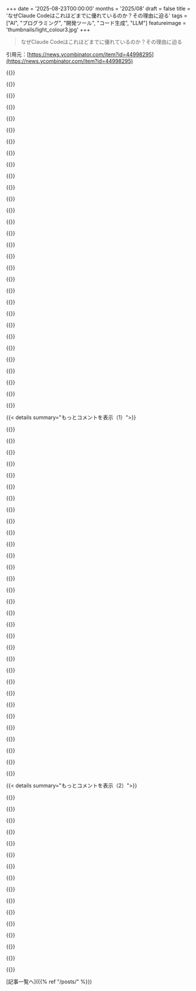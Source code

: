 +++
date = '2025-08-23T00:00:00'
months = '2025/08'
draft = false
title = 'なぜClaude Codeはこれほどまでに優れているのか？その理由に迫る'
tags = ["AI", "プログラミング", "開発ツール", "コード生成", "LLM"]
featureimage = 'thumbnails/light_colour3.jpg'
+++

> なぜClaude Codeはこれほどまでに優れているのか？その理由に迫る

引用元：[https://news.ycombinator.com/item?id=44998295](https://news.ycombinator.com/item?id=44998295)




{{<matomeQuote body="ちょっと意味が分かんないんだけどさ。タイトルは”Claude Codeはなんでこんなに優れてるの？”って言ってるのに、他のツールより優れてるとか、単にすごいって話じゃなくて、Claude Codeのドキュメントを違う言葉で繰り返してるだけじゃん？何か見落としてる？それともこれ、Anthropicの宣伝？" userName="brokegrammer" createdAt="2025/08/24 05:36:52" color="">}}




{{<matomeQuote body="この記事はさ、Claude Codeが最高だって主観的に思ってる読者向けに書かれてるんだと思うよ。" userName="whazor" createdAt="2025/08/24 06:47:58" color="">}}




{{<matomeQuote body="（ブログ記事の著者だけど）<br>ハハ、全くもってその通り！俺もさ、Claude Codeと他のツールを比較したり、アーキテクチャをダンプしたりする記事は山ほど読んだんだ。この記事は主にClaude Codeを使い込んでて、それがマジで最高だと知ってて、そういう体験を自分のアプリでどう提供できるか考えてる人向けに書いたんだよ。" userName="nuwandavek" createdAt="2025/08/24 05:47:54" color="#785bff">}}




{{<matomeQuote body="俺はClaude Code、Cursor、それにVS CodeのCopilotも使ったことあるけど、Claude Codeが他のより優れてるとは”知ら”ないな。ターミナルで動くから少し速いのはあるけど、エディタ内で動くツールよりは操作性が悪い。コンテキストの工夫だってCopilotの指示でもできるし、Claude Codeがどう優れてるのか、正直全く理解できないんだ。" userName="brokegrammer" createdAt="2025/08/24 06:08:24" color="#785bff">}}




{{<matomeQuote body="Claude Codeにハマりすぎて、しばらくCursorやVS CodeのCopilotは使ってないんだ。それらのツールも、思考プロセスや計画を見れて、間違った方向に進んでる時にESCキーで修正できるのかな？<br>俺、Claude Codeでその機能が一番気に入ってるんだよ。例えば、「実装が未完了だから、テストをモック使うように更新しなきゃ」って言われたら、中断して「いや、実装が終わるまではテストが失敗してもいいからモックは使わないで」って言えるしね。ひょっとしたら移行後に発見しただけかもしれないけど、CursorやCopilotでそういうインタラクションパターンがあった記憶がないんだ。いつも後からリバートするしかなかったんだよ（単に俺が見落としてただけかもだけど）。" userName="brookst" createdAt="2025/08/24 13:50:02" color="#38d3d3">}}




{{<matomeQuote body="Cursorもさ、小さい灰色の文字で”思考”を表示してくれるよ。そのあと、”30秒考えた”って小さな灰色のメモの裏に隠れるんだけどね。もし、間違った方向に進んでたら、ストップボタンを押してエージェントを修正するか、スクロールして前のやり取りからやり直せるよ（Claude CodeのダブルESCと同じ感じ）。" userName="wrs" createdAt="2025/08/24 16:16:55" color="#ff33a1">}}




{{<matomeQuote body="VS Codeでも、もう1ヶ月くらい前からできるようになったよ。" userName="WithinReason" createdAt="2025/08/24 16:15:12" color="#ff5733">}}




{{<matomeQuote body="コード生成に関しては、今のところOpusに勝るものはないね。Gemini 2.5 proやGemini Code Assistでは解けなかったバグを、Opusは動くコードを生成して直してくれることが多いよ。Gemini Code Assistは2.5 proよりは良いけど、プロンプトごとの制限が多いし、出力が途中で切れちゃうこともよくあるんだ。" userName="techwiz137" createdAt="2025/08/24 06:59:16" color="#785bff">}}




{{<matomeQuote body="AnthropicのモデルはSQLだと信用できないって分かったよ（例えば、ANDとORの演算子優先順位を間違えたり、単純にカッコを何度も付け忘れたりするんだ）。Gemini 2.5 proにはそういう問題はないし、Claudeの間違いも正確に指摘してくれたね。" userName="baq" createdAt="2025/08/24 07:32:41" color="#ff5733">}}




{{<matomeQuote body="Codex-CLIとgpt-5は結構良いぞ。Codex-CLIの足場はCCに劣るけど、gpt-5のコードはかなりしっかりしてると思う。（/modelで思考レベルを調整できるしね。）" userName="d4rkp4ttern" createdAt="2025/08/24 11:22:27" color="#ff5c5c">}}




{{<matomeQuote body="この記事はモデルの比較じゃなくて、Claude Codeみたいなツールでモデルがどう使われてるかの話だよね。単なるAPIのラッパーじゃないんだよ。" userName="rendx" createdAt="2025/08/24 07:45:24" color="#45d325">}}




{{<matomeQuote body="個人的には、Gemini 2.5 Proに思考トークンを有効にすると、”難しい問題”に関してはOpusより断然すごいと思うな。" userName="faangguyindia" createdAt="2025/08/24 09:10:21" color="">}}




{{<matomeQuote body="仮にそれが正しいとしても、CursorとかでOpusを使えばいいだけじゃない？" userName="jonasft" createdAt="2025/08/24 07:41:49" color="">}}




{{<matomeQuote body="タイトルには他のツールと比較するって書いてないよね？ただ”すごく良い”ってだけじゃん。" userName="slimebot80" createdAt="2025/08/24 11:46:10" color="">}}




{{<matomeQuote body="”すごく良い”って表現は、比較できるツールの平均をベンチマークにしてるって意味だよね。前提がないなら1996年のYugoだって”すごく良い”って言える。だって、馬よりはマシだったし。" userName="dotancohen" createdAt="2025/08/24 12:03:21" color="#45d325">}}




{{<matomeQuote body="確かにね。でもYugoは馬45頭分のパワーがあって、街の通りに糞を残さなかったからね。))" userName="dotancohen" createdAt="2025/08/24 13:52:58" color="">}}




{{<matomeQuote body="タイトルにはないけど、記事の冒頭で「Claude CodeはCursorやGitHub Copilotのエージェントと比べて煩わしくないって客観的に感じるんだ。同じ基盤モデルを使ってもね！何でそんなに良いんだろう？」って書いてあるよ。" userName="patates" createdAt="2025/08/24 14:12:45" color="#ff5c5c">}}




{{<matomeQuote body="Claude CodeとCursorの違いは、片方がコマンドラインツール、もう片方がIDEってことだよ。両方でClaudeモデルを使えるし、記事のテクニックはCursorでも適用できる。CokeとPepsiみたいなもんだね。" userName="dtagames" createdAt="2025/08/24 12:21:23" color="#38d3d3">}}




{{<matomeQuote body="全然違うよ。エージェントツールは完全に自律的になれるけど、CursorみたいなIDEは「ただの」エディターだよ。真逆だね。Cursorも負荷の高い作業はするけど、コードを書くのはユーザーだよ。完全なエージェントツールやモデルを実装し始めてるけど、Claude Codeほどはまだ機能しないね。" userName="kissgyorgy" createdAt="2025/08/24 14:15:02" color="#45d325">}}




{{<matomeQuote body="Cursor Agent CLIもあるよ。CCと全く同じTUIだね。GUIのAIアシスタントが好きじゃないし、CCの過負荷やバグにもうんざりしてたから乗り換えたんだ。今はGPT5とCursor Agent CLIを使ってて、CCの代替があって嬉しいよ。" userName="tomashubelbauer" createdAt="2025/08/24 14:45:08" color="#ff5c5c">}}




{{<matomeQuote body="Cursor AgentとGPT5の調子はどう？俺はClaude Codeをしばらく使ってるんだけど、最近タイムアウトや速度低下が増えてきてるんだ。" userName="rapind" createdAt="2025/08/29 02:37:07" color="#45d325">}}




{{<matomeQuote body="個人的なプロジェクトでは、CAがCCとAnthropicモデルの必要性を完全に置き換えてくれたよ。仕事ではネイティブWindowsサポートを待ってる。WSL経由のAIアシスタントは好きじゃないんだ。CAもCCもNodeアプリだし、CCがもうネイティブWindows対応したから、CAもすぐにだろうね。今日からハックして動かす方法も試してるよ: github.com/TomasHubelbauer/cursor-agent-windows" userName="tomashubelbauer" createdAt="2025/08/29 06:12:57" color="#45d325">}}




{{<matomeQuote body="いい情報だね。今度のグリーンフィールドプロジェクトで試してみるよ。ありがとう。" userName="rapind" createdAt="2025/08/29 07:15:56" color="">}}




{{<matomeQuote body="Claude Codeって純粋なClaudeモデルじゃないよ。各社が独自プロンプトを加えてるから、全然体験が違うんだ。Kiroみたいな他のClaudeモデルと比べてみたら分かるよ。" userName="willsmith72" createdAt="2025/08/24 14:31:04" color="">}}




{{<matomeQuote body="残念だけど、Claude Codeはオープンソースじゃないんだ。でも、どう動いてるか知るにはツールがあるよ。Claude Trace: https://github.com/badlogic/lemmy/tree/main/apps/claude-trac...を強く勧めるよ。セッションで使われた全てのツールとプロンプトをJSONや見やすいHTMLファイルで吐き出してくれるからね。" userName="the_mitsuhiko" createdAt="2025/08/23 20:21:34" color="#ff33a1">}}




{{<matomeQuote body="もしOSSの代替を探してるなら、OpenHands CLIをチェックしてみてね: https://github.com/All-Hands-AI/OpenHands?tab=readme-ov-file" userName="rbren" createdAt="2025/08/24 03:17:19" color="">}}




{{<matomeQuote body="https://github.com/anthropics/claude-codeを見ればシステムプロンプトも分かるよ。ベースモデルがタスクを細かいステップに分解して、忍耐強く、失敗にも強いように訓練されてるのがポイントなんだ。" userName="CuriouslyC" createdAt="2025/08/23 21:08:17" color="#ff5c5c">}}




{{<matomeQuote body="そのリポジトリにはコードは含まれてないよ。課題トラッカーと一部の例示フックだけなんだ。" userName="the_mitsuhiko" createdAt="2025/08/23 21:12:23" color="">}}




{{<matomeQuote body="それ、投稿されてからDMCAテイクダウンされたんだね。フォークはどこにあるか知らない？" userName="throwaway314155" createdAt="2025/08/23 22:26:47" color="">}}




{{<matomeQuote body="DMCAされたのは知ってるよ、だからあの:trollface:なんだ。フォークはもう見つからないだろうし、仮に見つかっても古いバージョンだろうね。最新のClaude Codeは、minified JavaScriptとかをリバースエンジニアリングする方が多分マシだよ。" userName="koakuma-chan" createdAt="2025/08/23 22:53:22" color="#785bff">}}




{{< details summary="もっとコメントを表示（1）">}}

{{<matomeQuote body="dnakov/claude-code mirrorって検索すれば、ソースコードへのパスがあるよ。2分で見つかったもん。" userName="mlrtime" createdAt="2025/08/24 03:34:02" color="#785bff">}}




{{<matomeQuote body="JavaScriptアプリで、ローカルシステムにインストールされるよ。" userName="CuriouslyC" createdAt="2025/08/23 21:15:18" color="">}}




{{<matomeQuote body="Claudeの内部構造を2ヶ月もいじってるから、仕組みは知ってるよ。トランスパイルされてて、ミニファイされてて、マジでごちゃごちゃで解読するのめちゃ大変。だからclaude-traceとかclaude-bridge [1] があって本当に助かってる。自分でデコンパイルするより、ずっとClaudeの内部をいじりやすいんだ。[1]: https://github.com/badlogic/lemmy/tree/main/apps/claude-brid..." userName="the_mitsuhiko" createdAt="2025/08/23 21:32:56" color="#45d325">}}




{{<matomeQuote body="で、このすごいコーディングAIエージェントたちは、これまでにどんな素晴らしい新製品やスタートアップを生み出したの？（AI供給側じゃなくてね）。どこかで確認できる？" userName="0xpgm" createdAt="2025/08/24 08:38:09" color="">}}




{{<matomeQuote body="それ、調べない方がいいよ…。Redditで誰かがSaaSを20日で開発・ローンチ・販売できるって言ってたけど、いくつか見てみたら、Claude Codeなら数時間でできちゃう。僕もAIなしでできるよ、全部揃ったフレームワークがあるから。でもClaudeは数時間でゼロからできるんだ。僕ならテストと修正入れても1日。それは製品やスタートアップじゃなくて、詐欺まがいだよ。でも、とにかく完成させたのはすごいけどね。ローンチして実際にお金稼ぐ人ってそんなにいないから。" userName="anonzzzies" createdAt="2025/08/24 09:10:54" color="#785bff">}}




{{<matomeQuote body="ローンチや販売はAIには絶対にできないよね。僕も自分のフレームワークを使えば数時間でSaaSを書けるし、AIが書いたものよりずっと安全だって自信がある。ローンチの仕方も知ってるよ（“販売”は苦手だけど）。もし全部できる人がいたら、RedditやYouTubeで自分を売り込んだりはしないはず。簡単に金持ちになる方法を教えてくれる人を見たら、その人は失敗したか、そうでなければこんなことに時間を使わないって考えるべき。だから、彼らのアドバイスは聞かない方が賢明だよ。" userName="noduerme" createdAt="2025/08/24 10:08:24" color="#ff5733">}}




{{<matomeQuote body="AIはローンチや販売はできないって話だけど、彼は技術的な側面を言ってたんだよ。“販売”は対面なら得意だけど、新しいインフルエンサー販売とかはまだ理解できないし、できないな（50代だけど、まだ学べるよ）。全部できるならRedditやYouTubeで自分を売り込んだりしないって言うけど、彼の場合は実際に製品のURLを公開してるから、そこは違うね。" userName="anonzzzies" createdAt="2025/08/24 10:18:22" color="">}}




{{<matomeQuote body="過去1年間のスタートアップは文字通り全部、これらのAIに助けられてるよ。もちろん、まだ1年目のスタートアップだから、君が聞いたことないのも当然だよね。" userName="willsmith72" createdAt="2025/08/24 14:32:07" color="">}}




{{<matomeQuote body="シェアしてくれてありがとう。マルチエージェントシステムへの需要が高まる中で、LLMファーストの組織がどう取り組んでいるかを見るのは参考になるね。ここで挙げられてる設計の多くは僕も日々試してることだから、他の人も使ってるって知れて嬉しいよ。<br>(1)長いプロンプトは良いね。ツールが何か、どうユーザーを助けるか、みたいな基本をプロンプトで説明するのを忘れずに。<br>(2)ツール呼び出しは超基本だから、もっとコンテキスト（いつ使うか、使わないか、など）が必要だよ。<br>(3)システムメモリの状態でメッセージを使うのはOK。データフレームの永続化とか、ステップ間の変数解析とか、もっと凝った方法も考えたけど、コンテキストウィンドウが大きくなればメッセージで大丈夫そう。" userName="ahmedhawas123" createdAt="2025/08/23 21:12:59" color="#ff5c5c">}}




{{<matomeQuote body="長いプロンプトが良いのは、モデルがそれに最適化されている場合だけだよって言いたい。Claude Codeの基盤モデルを入れ替えようとしたんだけど、多くのローカルモデルは、長文コンテキストやツール利用に対応してると言われてても、指示が長すぎるとうまく機能しないんだ。これはツール利用で問題になってる。小さなChatBotみたいなデモではうまくいくのに、Claudeのコードレベルのプロンプト長が長くなると、ツールを忘れたり、使わなかったり、間違った形式で返したりして失敗するんだよね。OpenAIのモデルやGoogleのGeminiは、一応動くけど、Anthropic自身のモデルほどじゃないし、ずっと遅く感じるよ。" userName="chazeon" createdAt="2025/08/24 03:34:35" color="#785bff">}}




{{<matomeQuote body="ブログ記事の著者だよ。基本的なことで多くのパフォーマンスが出せるし、99%のユースケースでは複雑な設定はいらないんだ。ループはシンプルに、ツールは明確にしよう（機能が重複しててもOK）。明瞭さとシンプルさが何よりも大切だよ。" userName="nuwandavek" createdAt="2025/08/23 22:54:07" color="#38d3d3">}}




{{<matomeQuote body="Vercel’s AI SDKみたいなフレームワークって役立つのかな？それとも、ループとツール呼び出しが簡単すぎて、フレームワークは逆に複雑にしちゃう？WYSIWYG markdownアプリでClaude Codeみたいなエージェントを作りたいから、この記事を見つけたんだよ。" userName="samuelstros" createdAt="2025/08/24 00:16:52" color="">}}




{{<matomeQuote body="関数／ツール呼び出しって、実はすごくシンプルなんだ。最初はOpenAIとかGeminiみたいな単一のLLMプロバイダーで、フレームワークなしで試すのがおすすめ。必要なら、LangChainみたいなシンプルなフレームワークに移行すればいい。LangGraphとかはすぐ複雑になっちゃうから気をつけてね。" userName="ahmedhawas123" createdAt="2025/08/24 02:20:25" color="#785bff">}}




{{<matomeQuote body="OpenAI REST APIのリファレンスを見てみて。ほとんどのエンジンがこれを実装してるから、ツール呼び出しの仕組みがわかるはずだよ。あとは、LLMからのレスポンスを理解して、それをメッセージ履歴に入れて、LLMがツールを要求したときに呼び出す方法を覚えればOKさ。" userName="brabel" createdAt="2025/08/24 08:16:38" color="#38d3d3">}}




{{<matomeQuote body="AI SDKを使う理由は他にもあるだろうけど、まずはシンプルなループとClaude Codeの関連ツールを移植するところから始めるのを強く勧めるよ。エージェントができたら、ぜひリンクを教えてね！見てみたいからさ！" userName="nuwandavek" createdAt="2025/08/24 05:57:06" color="">}}




{{<matomeQuote body="今、Claude Codeを使うのが大変な時期なんだ。Security OnionでElasticのデバッグを試してるんだけど、数分で難読化されたJSと`Error: kill EPERM`っていうエラーを吐き出すんだよね。<br>たぶん、実行するスクリプトのせいでNode.jsプロセスがkillされて、Claude自身も巻き添えになってるんだろうな。問題を解決できなくて、自殺しちゃったのかも（笑）。<br>とにかく、生きてて助けてほしいよ。" userName="sdsd" createdAt="2025/08/23 20:10:05" color="">}}




{{<matomeQuote body="ClaudeとLocalstackの一部は相性が良くないみたい。でもRustは結構得意で驚いたよ。<br>LLMが「一番よく知ってる」言語やプラットフォームが主流になって、技術が均質化されていくんじゃないかな。だって、Node.jsで10倍うまくいくなら、ElixirやGoを新規プロジェクトで選ぶ意味ないでしょ？特にテック企業じゃない場合、ジュニア開発者をミッドレベルやシニアみたいに使えるんだからね。" userName="schmookeeg" createdAt="2025/08/23 23:40:16" color="#38d3d3">}}




{{<matomeQuote body="最近変なこと考えてるんだ。LLMが苦手な言語や技術スタックだからって、「AIに仕事は奪われない」って言う人いるけど、それって他のスタックが有利ってことなのかな？Claude Codeを使うシニアエンジニアがPythonやTypeScriptで爆速で解決できるなら、俺たちって本当に安全？<br>LLMの生成コードは手書きコードと全然違うのが嫌だけど、コーディングエージェントで5倍速く動ける世界で、手書きコードってどれだけ意味があるんだろう？あの「ダサい」LLM生成コードが、実はエージェントにとって分かりやすいのかもって思うと、ちょっと不安になるね。" userName="actsasbuffoon" createdAt="2025/08/24 02:12:44" color="#38d3d3">}}




{{<matomeQuote body="特定の技術スタックの欠点はそのまま残るよ。GC問題回避とか、堅牢な型安全が必要な業界では、LLMに「ウケの良い」ツールに安易に乗り換えると、金銭的な負担が増えるか、顧客が許容できない失敗が増えるだろうね。<br>そのせいで「難しい」仕事と「簡単な」仕事のギャップが広がりそう。FAANG企業で難しい仕事すると見せかけて簡単なCRUD作業させられるような状況も、将来は変わるかも。COBOLエンジニア探すみたいに、元FAANGの人材も採用が難しくなるかもね。" userName="majormajor" createdAt="2025/08/24 03:40:14" color="#ff5c5c">}}




{{<matomeQuote body="LLMが生成したコードの細かい部分を気にしないってのが、なかなか難しいんだよね。正しくても、自分の「好み」に合わせてほとんど手直ししちゃう。でも、エージェント駆動型プログラミングにおいて、これって長期的に見れば時間の最適な使い方じゃないって感じるんだ。いつかモデルが俺の書き方を完璧に理解してくれるくらい賢くなることを願ってるよ。" userName="dgunay" createdAt="2025/08/24 02:19:36" color="#785bff">}}




{{<matomeQuote body="AIが作ったコードベースがデカくなると、メンテしにくくなるのが問題になると思うんだ。でも、このやり方ならコードのメンテが長期的には楽になるはずだよ。" userName="bilekas" createdAt="2025/08/24 03:17:00" color="#785bff">}}




{{<matomeQuote body="解決策はね、こういうのはプロンプトとかツール、リンターみたいなゲートウェイにルール化して任せることだよ。もう手放すしかないんだから…。" userName="monkpit" createdAt="2025/08/24 03:24:02" color="">}}




{{<matomeQuote body="「手放せ」ってどういうこと？俺はAIツールも使うけど、一生AIに全部任せる気はないね。別に怖いわけじゃなくて、趣味としてもゼロからものを作ったり問題を解決するのが好きなんだ。なんでそれを手放さなきゃいけないんだよ？" userName="bilekas" createdAt="2025/08/24 04:30:28" color="#785bff">}}




{{<matomeQuote body="まあさ、趣味じゃないなら、手作業で出力に手を入れるんじゃなくて、リンターとかフォーマッターに自分の好みを覚えさせるしかないってことだよ。「リンターとフォーマッターが引っかからなきゃ気にしない」って思えるとマジで楽。PRの細かいフィードバックを元に、いつもリンターの設定を更新してるから、コードベースはどんどんレビューしやすくなるよ。機械に得意なことをやらせるって、開発の基本だろ？" userName="jaggederest" createdAt="2025/08/24 07:42:25" color="#45d325">}}




{{<matomeQuote body="俺もそうしてるんだけど、ある程度はうまくいくよ。でもね、確定的なリンターにできないようなことについては、プロンプトだけじゃ100%は信頼できないんだ。LLMの学習データとちょっとでも違うことをさせようとすると、すぐに忘れちゃう可能性が高いんだよね。" userName="dgunay" createdAt="2025/08/27 09:01:12" color="#ff5733">}}




{{<matomeQuote body="パフォーマンスやセキュリティを考えると、特定の言語や技術スタックが必要なこともあるよね。今のLLMはまだハルシネーションを起こすし、汎用性も足りない。大量に生成されたコードは、時にメリットじゃなくて技術的負債になるんだ。LLMはオープンで速いプロトタイプ的なWebアプリにはいいけど、安定してて、一貫性があって、メンテもできて安全なフレームワークとか、科学計算には純粋なLLMだけじゃダメだよ。細部を確認せずに雰囲気だけで全部やるわけにはいかないんだ。" userName="hoyo1s" createdAt="2025/08/24 03:47:13" color="#ff33a1">}}




{{<matomeQuote body="LLMは学習データにたくさん例があるからPythonとかTypeScriptは得意だよね。でもさ、LLMが生成するのに最適な新しいプログラミング言語を作ったらどうなる？アセンブリ言語に近くなるのかな？もし未来が「雰囲気コード」で、出力されたコードはほとんど見ないで、入力と出力が正しく一致するかだけテストするようになったら、そんな言語ってどんな形になるんだろうね？" userName="fragmede" createdAt="2025/08/24 02:21:18" color="#785bff">}}




{{<matomeQuote body="多分もっとひどくなるだろうね。LLMにはプログラミングロジックに対する本質的な感覚なんてないんだ。ただ大量の学習データからパターンマッチングしてるだけだからさ。もし、いろんなコーディングタスクに十分な学習例がなくて、既存の言語と構文が全然違う新しい言語を作っても、LLMは十分な学習データがないから、全然うまくできないだろうね。" userName="alankarmisra" createdAt="2025/08/24 02:57:01" color="#ff5c5c">}}




{{<matomeQuote body="LLMにとって、Python以外の特定の言語が「最適」になるってどういうことだと思う？なんかLLMに本質的に優しい言語パターンってあるのかな？それとも、「膨大な学習例」と「堅牢な標準ライブラリ」（後者はトークンやアテンションを節約するためで、超冗長なアセンブリを一日中吐き出すよりはマシ）が「最適性」の全てってこと？" userName="majormajor" createdAt="2025/08/24 03:42:13" color="#38d3d3">}}




{{<matomeQuote body="俺も同じことを考えてたよ。それってどうやって作られるんだろう？LLMが言語を作るってアイデアなの？それとも開発者がLLM向けに言語を作るの？例がない新しい言語について、どうやってLLMに知識をつけさせるんだ？" userName="metrix" createdAt="2025/08/24 03:00:45" color="#ff5c5c">}}

{{</details>}}




{{< details summary="もっとコメントを表示（2）">}}

{{<matomeQuote body="厳密な型チェックと、依存型や帰納型もあるのが良いってことだよね。" userName="hoyo1s" createdAt="2025/08/24 03:40:00" color="#ff33a1">}}




{{<matomeQuote body="Elasticsearch関連では、どのLLMも全然役に立たないよ。ネット上に完全な例が少ないから、全部ハルシネーションばっかり吐き出すんだ。" userName="idontwantthis" createdAt="2025/08/23 20:27:45" color="">}}




{{<matomeQuote body="今のインストールをアップグレードするか、全部消して再インストールしてみるといいよ。どこかに状態が悪いキャッシュファイルがあるかも。僕の場合、似たようなことでこれで直ったからさ。" userName="triyambakam" createdAt="2025/08/23 21:14:42" color="">}}




{{<matomeQuote body="別のLLMに切り替えたら、何が起きたか見つけるのに役立ったよ。（これは公式のアドバイスじゃないけどね :)）" userName="sixtyj" createdAt="2025/08/23 20:14:18" color="">}}




{{<matomeQuote body="GoogleのGemini（Pro？）って、コードに関してClaudeと比べてどう思う？Googleの出すものは好きなんだけど、すぐに製品を終わらせちゃうし、Chromeとかの企業統制や検閲も結構強引だからなぁ。" userName="alex1138" createdAt="2025/08/23 19:52:10" color="#ff5c5c">}}




{{<matomeQuote body="Geminiはリポジトリ全体を理解する能力が半端なくて、アーキテクチャ計画の支援もすごいよ。Claudeには全然無理。僕のやり方は、Geminiでプロジェクトの概要と高レベルな計画を立てて、それをGPT-5に渡して改善させ、詳細なワークフローXMLに変換。そのXMLをClaudeに渡して実装させてるんだ。これでClaudeの予定外の失敗はほとんど避けられるよ。" userName="CuriouslyC" createdAt="2025/08/23 21:10:36" color="#45d325">}}




{{<matomeQuote body="Web UIのチャットならGemini 2.5 Proが結構好きかな。コマンドラインツールだと（Claude CodeとGemini Codeの比較では）話にならないね。Gemini Codeは使い物にならなかったし、Claude Codeはただ遅いだけだったよ。" userName="jsight" createdAt="2025/08/23 20:06:35" color="#ff5733">}}




{{<matomeQuote body="これを詳しく書いてくれないかな？僕も基本的なGPT → Claudeのワークフローを使ってるからさ。" userName="seanwessmith" createdAt="2025/08/24 02:20:26" color="#45d325">}}




{{<matomeQuote body="俺の研究/統計ワークフロー用に作ったGist（https://gist.github.com/githubcustomerserviceistrash/c716e76...）だよ。これは特定の用途向けだけど、ChatGPTに一般化させて使えるはず。" userName="CuriouslyC" createdAt="2025/08/24 02:36:20" color="#785bff">}}




{{<matomeQuote body="Gemini CLIツールは最悪だね。ファイル修正で無限ループに陥るし、ツール利用も90%は失敗する。おまけに『性格』も鬱っぽくて自己卑下ばっか、マジで変だよ。ひょっとして俺のこと嫌いなのかな？俺は嫌いだけどね。" userName="filchermcurr" createdAt="2025/08/23 21:27:15" color="#ff33a1">}}




{{<matomeQuote body="Geminiはよくコードを書かずに、仮説的な解決策を話すだけなんだよね。ツール側の問題っぽいけど。" userName="ezfe" createdAt="2025/08/23 19:53:43" color="">}}




{{<matomeQuote body="『executable oracles』とか『hermetic boots』って言葉、君の専門分野と関係あるの？それともAIエージェントの専門用語として使ってる？Oracleが真実の源で、hermeticが外部依存なしって意味なら、簡潔な言葉を求める君の意図に合ってるね。もっと詳しく知りたいよ。" userName="threecheese" createdAt="2025/08/24 18:51:41" color="#45d325">}}




{{<matomeQuote body="Gemini CLIのことだよね？うん、ややこしいもんね。" userName="upcoming-sesame" createdAt="2025/08/23 22:55:19" color="">}}




{{<matomeQuote body="個人的にはGeminiの方がいい結果を出してるよ。ClaudeはSvelteの文脈でもReactコードを生成しようとしてばかりで、ちゃんと動くものを作ってくれない。でもGeminiはスタイリングやビジネスロジックで結構使える。Claudeがこんなに騒がれてる理由がわからないな。" userName="donperignon" createdAt="2025/08/24 06:03:17" color="#ff5c5c">}}




{{<matomeQuote body="Claudeが詰まったり堂々巡りになったら、俺はGemini PROでコードやデータを分析して、その結果をClaudeにフィードバックしてるよ。大規模なSQL変換スクリプトなんかはGeminiの方が成功するね。どちらも大規模タスクだと60%くらいまでしかできなくて、残り40%を終わらせるのに何日もかかっちゃう。LLMに合わないタスクを選んじゃうと、本当に時間の無駄だよ。" userName="poniko" createdAt="2025/08/24 12:28:45" color="#ff5733">}}

{{</details>}}



[記事一覧へ]({{% ref "/posts/" %}})
